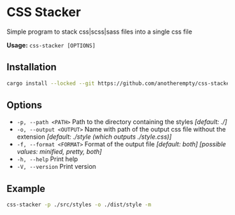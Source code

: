# CSS Stacker

Simple program to stack css|scss|sass files into a single css file

**Usage:** `css-stacker [OPTIONS]`

## Installation

```bash
cargo install --locked --git https://github.com/anotherempty/css-stacker
```

## Options

* `-p, --path <PATH>`      Path to the directory containing the styles *[default: ./]*
* `-o, --output <OUTPUT>`  Name with path of the output css file without the extension *[default: ./style (which outputs ./style.css)]*
* `-f, --format <FORMAT>`  Format of the output file *[default: both]* *[possible values: minified, pretty, both]*
* `-h, --help`             Print help
* `-V, --version`          Print version

## Example

```bash
css-stacker -p ./src/styles -o ./dist/style -m
```
